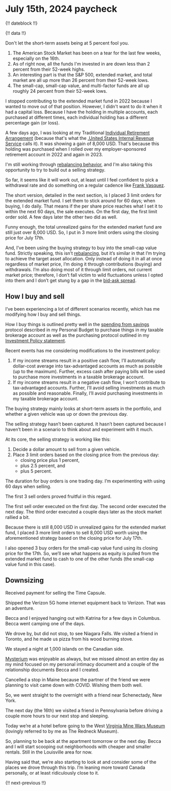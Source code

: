 # July 15th, 2024 paycheck

{!! dateblock !!}

{!! data !!}

Don't let the short-term assets being at 5 percent fool you.

1. The American Stock Market has been on a tear for the last few weeks, especially on the 16th. 
2. As of right now, all the funds I'm invested in are down less than 2 percent from their 52-week highs. 
3. An interesting part is that the S&P 500, extended market, and total market are all up more than 26 percent from their 52-week lows. 
4. The small-cap, small-cap value, and multi-factor funds are all up roughly 24 percent from their 52-week lows.

I stopped contributing to the extended market fund in 2022 because I wanted to move out of that position. However, I didn't want to do it when it had a capital loss. Because I have the holding in multiple accounts, each purchased at different times, each individual holding has a different percentage gain (or loss).

A few days ago, I was looking at my Traditional [Individual Retirement Arrangement](https://www.irs.gov/retirement-plans/individual-retirement-arrangements-iras) (because that's what the [.United States Internal Revenue Service](IRS) calls it). It was showing a gain of 8,000 USD. That's because this holding was purchased when I rolled over my employer-sponsored retirement account in 2022 and again in 2023.

I'm still working through [rebalancing behavior](/experiences/finances/investment-policy/#rebalancing-the-portfolio), and I'm also taking this opportunity to try to build out a selling strategy.

So far, it seems like it will work out, at least until I feel confident to pick a withdrawal rate and do something on a regular cadence like [Frank Vasquez](https://www.riskparityradio.com).

The short version, detailed in the next section, is I placed 3 limit orders for the extended market fund. I set them to stick around for 60 days; when buying, I do daily. That means if the per share price reaches what I set it to within the next 60 days, the sale executes. On the first day, the first limit order sold. A few days later the other two did as well.

Funny enough, the total unrealized gains for the extended market fund are still just over 8,000 USD. So, I put in 3 more limit orders using the closing price for July 17th.

And, I’ve been using the buying strategy to buy into the small-cap value fund. Strictly speaking, this isn’t [rebalancing](https://en.m.wikipedia.org/wiki/Rebalancing_investments), but it’s similar in that I’m trying to achieve the target asset allocation. Only instead of doing it in all at once regardless of market price, I’m doing it through contributions (buying) and withdrawals. I’m also doing most of it through limit orders, not current market price; therefore, I don’t fall victim to wild fluctuations unless I opted into them and I don’t get stung by a gap in the [bid-ask spread](https://en.m.wikipedia.org/w/index.php?title=Bid–ask_spread&diffonly=true).

## How I buy and sell

I’ve been experiencing a lot of different scenarios recently, which has me modifying how I buy and sell things.

How I buy things is outlined pretty well in the [spending from savings](/experiences/finances/personal-budget/#spending-savings) protocol described in my Personal Budget to purchase things in my taxable brokerage account as well as the purchasing protocol outlined in my [Investment Policy statement](/experiences/finances/investment-policy/#investments).

Recent events has me considering modifications to the investment policy:

1. If my income streams result in a positive cash flow, I’ll automatically dollar-cost average into tax-advantaged accounts as much as possible (up to the maximum). Further, excess cash after paying bills will be used to purchase more investments in a taxable brokerage account.
2. If my income streams result in a negative cash flow, I won’t contribute to tax-advantaged accounts. Further, I’ll avoid selling investments as much as possible and reasonable. Finally, I’ll avoid purchasing investments in my taxable brokerage account.

The buying strategy mainly looks at short-term assets in the portfolio, and whether a given vehicle was up or down the previous day.

The selling strategy hasn’t been captured. It hasn’t been captured because I haven’t been in a scenario to think about and experiment with it much.

At its core, the selling strategy is working like this:

1. Decide a dollar amount to sell from a given vehicle.
2. Place 3 limit orders based on the closing price from the previous day:
    - closing price plus 1 percent,
    - plus 2.5 percent, and
    - plus 5 percent.

The duration for buy orders is one trading day. I’m experimenting with using 60 days when selling.

The first 3 sell orders proved fruitful in this regard.

The first sell order executed on the first day. The second order executed the next day. The third order executed a couple days later as the stock market rallied a bit.

Because there is still 8,000 USD in unrealized gains for the extended market fund, I placed 3 more limit orders to sell 8,000 USD worth using the aforementioned strategy based on the closing price for July 17th.

I also opened 3 buy orders for the small-cap value fund using its closing price for the 17th. So, we’ll see what happens as equity is pulled from the extended market fund to cash to one of the other funds (the small-cap value fund in this case).

## Downsizing

Received payment for selling the Time Capsule.

Shipped the Verizon 5G home internet equipment back to Verizon. That was an adventure.

Becca and I enjoyed hanging out with Katrina for a few days in Columbus. Becca went camping one of the days.

We drove by, but did not stop, to see Niagara Falls. We visited a friend in Toronto, and he made us pizza from his wood burning stove.  

We stayed a night at 1,000 islands on the Canadian side.

[Mysterium](https://mysterium.net) was enjoyable as always, but we missed almost an entire day as my mind focused on my personal intimacy document and a couple of the relationship documents Becca and I created.

Cancelled a stop in Maine because the partner of the friend we were planning to visit came down with COVID. Wishing them both well.

So, we went straight to the overnight with a friend near Schenectady, New York.

The next day (the 16th) we visited a friend in Pennsylvania before driving a couple more hours to our next stop and sleeping.

Today we’re at a hotel before going to the West [Virginia Mine Wars Museum](https://wvminewars.org/what-were-the-mine-wars) (lovingly referred to by me as The Redneck Museum).

So, planning to be back at the apartment tomorrow or the next day. Becca and I will start scooping out neighborhoods with cheaper and smaller rentals. Still in the Louisville area for now.

Having said that, we’re also starting to look at and consider some of the places we drove through this trip. I’m leaning more toward Canada personally, or at least ridiculously close to it.

{!! next-previous !!}